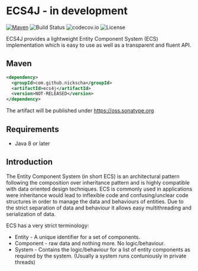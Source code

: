 # ECS4J - in development

[![Maven](https://maven-badges.herokuapp.com/maven-central/com.github.nickscha/ecs4j/badge.svg)](https://maven-badges.herokuapp.com/maven-central/com.github.nickscha/ecs4j)
![Build Status](https://travis-ci.org/nickscha/ecs4j.svg?branch=master)
![codecov.io](https://codecov.io/github/nickscha/ecs4j/coverage.svg?branch=master)
![License](https://img.shields.io/hexpm/l/plug.svg)

ECS4J provides a lightweight Entity Component System (ECS) implementation which is easy to use as well as a transparent and fluent API.

## Maven
```xml
<dependency>
  <groupId>com.github.nickscha</groupId>
  <artifactId>ecs4j</artifactId>
  <version>NOT-RELEASED</version>
</dependency>
```

The artifact will be published under https://oss.sonatype.org

## Requirements
* Java 8 or later

## Introduction
The Entity Component System (in short ECS) is an architectural pattern following the composition over inheritance pattern and is highly compatible with data oriented design techniques. 
ECS is commonly used in applications were inheritance would lead to inflexible code
and confusing/unclear code structures in order to manage the data and
behaviours of entities. Due to the strict separation of data and behaviour it
allows easy multithreading and serialization of data.

ECS has a very strict terminology:
* Entity - A unique identifier for a set of components.
* Component - raw data and nothing more. No logic/behaviour.
* System - Contains the logic/behaviour for a list of entity components as required by the system. (Usually a system runs contuniously in private threads)
